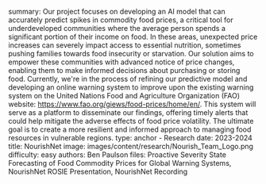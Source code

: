 summary: Our project focuses on developing an AI model that can accurately predict spikes in commodity food prices, a critical tool for underdeveloped communities where the average person spends a significant portion of their income on food. In these areas, unexpected price increases can severely impact access to essential nutrition, sometimes pushing families towards food insecurity or starvation. Our solution aims to empower these communities with advanced notice of price changes, enabling them to make informed decisions about purchasing or storing food. Currently, we're in the process of refining our predictive model and developing an online warning system to improve upon the existing warning system on the United Nations Food and Agriculture Organization (FAO) website: https://www.fao.org/giews/food-prices/home/en/. This system will serve as a platform to disseminate our findings, offering timely alerts that could help mitigate the adverse effects of food price volatility. The ultimate goal is to create a more resilient and informed approach to managing food resources in vulnerable regions.
type: anchor - Research
date: 2023-2024
title: NourishNet
image: images/content/research/Nourish_Team_Logo.png
difficulty: easy
authors: Ben Paulson
files: Proactive Severity State Forecasting of Food Commodity Prices for Global Warning Systems, NourishNet ROSIE Presentation, NourishNet Recording 